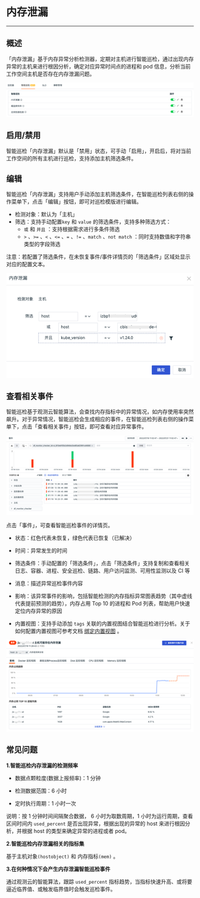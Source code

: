 # 内存泄漏
---

## 概述

「内存泄漏」基于内存异常分析检测器，定期对主机进行智能巡检，通过出现内存异常的主机来进行根因分析，确定对应异常时间点的进程和 pod 信息，分析当前工作空间主机是否存在内存泄漏问题。

![](../img/1.bot_obs_1.png)

## 启用/禁用

智能巡检「内存泄漏」默认是「禁用」状态，可手动「启用」，开启后，将对当前工作空间的所有主机进行巡检，支持添加主机筛选条件。

## 编辑

智能巡检「内存泄漏」支持用户手动添加主机筛选条件，在智能巡检列表右侧的操作菜单下，点击「编辑」按钮，即可对巡检模版进行编辑。

- 检测对象：默认为「主机」
- 筛选：支持手动配置`key` 和 `value` 的筛选条件，支持多种筛选方式：
    -  `或` 和 `并且` ：支持根据需求进行多条件筛选
    -  `>` 、`>=` 、`<` 、`<=` 、`=` 、`!=` 、`match` 、`not match` ：同时支持数值和字符串类型的字段筛选

注意：若配置了筛选条件，在未恢复事件/事件详情页的「筛选条件」区域处显示对应的配置文本。

![](../img/1.bot_obs_2.png)

## 查看相关事件

智能巡检基于观测云智能算法，会查找内存指标中的异常情况，如内存使用率突然飙升。对于异常情况，智能巡检会生成相应的事件，在智能巡检列表右侧的操作菜单下，点击「查看相关事件」按钮，即可查看对应异常事件。

![](../img/1.bot_obs_4.png)

点击「事件」，可查看智能巡检事件的详情页。

- 状态：红色代表未恢复，绿色代表已恢复（已解决）
- 时间：异常发生的时间

- 筛选条件：手动配置的「筛选条件」，点击「筛选条件」支持复制和查看相关日志、容器、进程、安全巡检、链路、用户访问监测、可用性监测以及 CI 等
- 消息：描述异常巡检事件内容
- 影响：该异常事件的影响，包括智能检测的内存指标异常图表趋势（其中虚线代表提前预测的趋势），内存占用 Top 10 的进程和 Pod 列表，帮助用户快速定位内存异常的原因
- 内置视图：支持手动添加 `tags` 关联的内置视图结合智能巡检进行分析。关于如何配置内置视图可参考文档 [绑定内置视图](../management/built-in-view/bind-view.md) 。

![](../img/1.bot_obs_3.png)

## 常见问题

**1.智能巡检内存泄漏的检测频率**

- 数据点颗粒度(数据上报频率)：1 分钟

- 检测数据范围：6 小时

- 定时执行周期：1 小时一次

说明：按 1 分钟时间间隔聚合数据， 6 小时为取数周期，1 小时为运行周期，查看区间时间内 `used_percent` 是否出现异常，根据出现的异常的 host 来进行根因分析，并根据 host 的类型来确定异常的进程或者 pod。



**2.智能巡检内存泄漏相关的指标集**

基于主机对象`(hostobject)` 和 内存指标`(mem)` 。



**3.在何种情况下会产生内存泄漏智能巡检事件**

通过观测云的智能算法，跟踪 `used_percent`  指标趋势，当指标快速升高、或将要逼近临界值、或触发临界值时会触发巡检事件。

